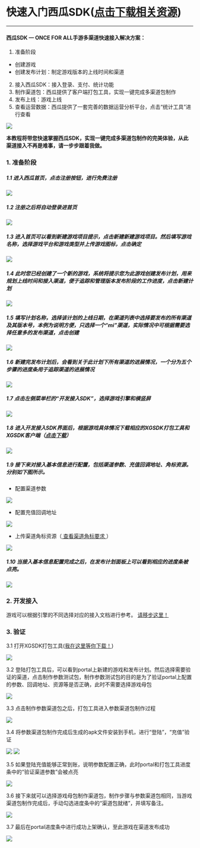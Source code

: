 # 快速入门西瓜SDK(<a href = "http://console.xgsdk.com/download.html">点击下载相关资源</a>)
---
#### 西瓜SDK — ONCE FOR ALL手游多渠道快速接入解决方案：
 1. 准备阶段
  - 创建游戏
  - 创建发布计划：制定游戏版本的上线时间和渠道
 2. 接入西瓜SDK：接入登录、支付、统计功能
 3. 制作渠道包：西瓜提供了客户端打包工具，实现一键完成多渠道包制作
 4. 发布上线：游戏上线
 5. 查看运营数据：西瓜提供了一套完善的数据运营分析平台，点击“统计工具”进行查看

<img src="image/kuaisu.png"/>

**本教程将带您快速掌握西瓜SDK，实现一键完成多渠道包制作的完美体验，从此渠道接入不再是难事，请一步步跟着我做。**

### 1. 准备阶段

##### 1.1 进入西瓜首页，点击注册按钮，进行免费注册

<img src="image/1.png"/>

##### 1.2 注册之后将自动登录进首页

<img src="image/2.png"/>

##### 1.3 进入首页可以看到新建游戏项目提示，点击新建新建游戏项目。然后填写游戏名称，选择游戏平台和游戏类型并上传游戏图标，点击确定

<img src="image/3.png"/>

##### 1.4 此时您已经创建了一个新的游戏，系统将提示您为此游戏创建发布计划，用来规划上线时间和接入渠道，便于追踪和管理版本发布阶段的工作进度，点击新建计划

<img src="image/4.png"/>

##### 1.5 填写计划名称，选择该计划的上线日期，在渠道列表中选择要发布的所有渠道及其版本号，本例为说明方便，只选择一个“mi”渠道，实际情况中可根据需要选择任意多的发布渠道，点击创建

<img src="image/5.png"/>

##### 1.6 新建完发布计划后，会看到关于此计划下所有渠道的进展情况，一个分为五个步骤的进度条用于追踪渠道的进展情况

<img src="image/6.png"/>

##### 1.7 点击左侧菜单栏的“开发接入SDK”，选择游戏引擎和横竖屏

<img src="image/7.png"/>

##### 1.8 进入开发接入SDK界面后，根据游戏具体情况下载相应的XGSDK打包工具和XGSDK客户端（<a href = "http://console.xgsdk.com/download.html">点击下载</a>）

<img src="image/lalala.png"/>

##### 1.9 接下来对接入基本信息进行配置，包括渠道参数、充值回调地址、角标资源。分别如下图所示。
- 配置渠道参数

<img src="image/9.png"/>

- 配置充值回调地址

<img src="image/10.png"/>

- 上传渠道角标资源（<a href="../section4/icon.html#jiaobiao" target="_blank" > 查看渠道角标要求 </a>  ）

<img src="image/lalala1.png"/>

##### 1.10 当接入基本信息配置完成之后，在发布计划面板上可以看到相应的进度条被点亮。

<img src="image/13.png"/>

### 2. 开发接入

游戏可以根据引擎的不同选择对应的接入文档进行参考。
<a href="../section2/README.md">请移步这里！</a>

### 3. 验证

3.1 打开XGSDK打包工具(<a href = "http://console.xgsdk.com/download.html">我在这里等你下载！</a>)

<img src="image/12.png"/>

 3.2 登陆打包工具后，可以看到portal上新建的游戏和发布计划。然后选择需要验证的渠道，点击制作参数测试包，制作参数测试包的目的是为了验证portal上配置的参数、回调地址、资源等是否正确，此时不需要选择游戏母包

<img src="image/17.png"/>

3.3 点击制作参数渠道包之后，打包工具进入参数渠道包制作过程

<img src="image/18.png"/>

3.4 将参数渠道包制作完成后生成的apk文件安装到手机，进行“登陆”，“充值”验证

<img src="image/dneglu1.png"/>


<img src="image/denglu2.png"/>

3.5 如果登陆充值能够正常到账，说明参数配置正确，此时portal和打包工具进度条中的“验证渠道参数”会被点亮

<img src="image/30.png"/>

3.6 接下来就可以选择游戏母包制作渠道包，制作步骤与参数渠道包相同，当游戏渠道包制作完成后，手动勾选进度条中的“渠道包就绪”，并填写备注。

<img src="image/15.png"/>

3.7 最后在portal进度条中进行成功上架确认，至此游戏在渠道发布成功

<img src="image/19.png"/>
